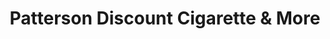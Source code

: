 ---
title: "Patterson Discount Cigarette & More"
url: /patterson/patterson-discount-cigarette-and-more/
shop: tobacco
---